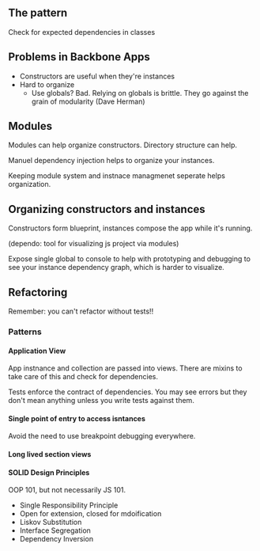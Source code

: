 ## The pattern
Check for expected dependencies in classes

## Problems in Backbone Apps 

* Constructors are useful when they're instances
* Hard to organize
  * Use globals?  Bad.  Relying on globals is brittle.  They go against the grain of modularity (Dave Herman)

## Modules

Modules can help organize constructors.  Directory structure can help.  

Manuel dependency injection helps to organize your instances.

Keeping module system and instnace managmenet seperate helps organization.

## Organizing constructors and instances

Constructors form blueprint, instances compose the app while it's running.

(dependo: tool for visualizing js project via modules)

Expose single global to console to help with prototyping and debugging to see your instance dependency graph, which is harder to visualize.

## Refactoring

Remember: you can't refactor without tests!!

### Patterns

#### Application View

App instnance and collection are passed into views.  There are mixins to take care of this and check for dependencies.

Tests enforce the contract of dependencies.  You may see errors but they don't mean anything unless you write tests against them.


#### Single point of entry to access isntances

Avoid the need to use breakpoint debugging everywhere.

#### Long lived section views

#### SOLID Design Principles

OOP 101, but not necessarily JS 101.

* Single Responsibility Principle
* Open for extension, closed for mdoification
* Liskov Substitution
* Interface Segregation
* Dependency Inversion






